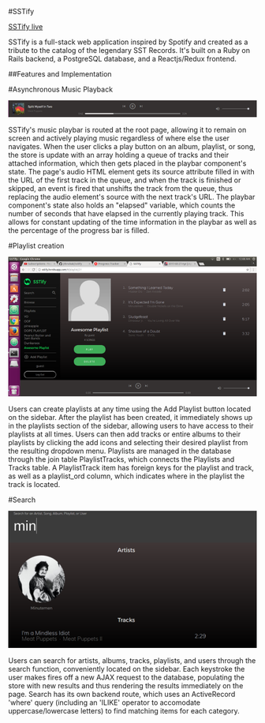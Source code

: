 #SSTify

[SSTify live](https://sstify.herokuapp.com)

SSTify is a full-stack web application inspired by Spotify and created as a tribute to the catalog of the legendary SST Records. It's built on a Ruby on Rails backend, a PostgreSQL database, and a Reactjs/Redux frontend.

##Features and Implementation

#Asynchronous Music Playback

![playbar]

SSTify's music playbar is routed at the root page, allowing it to remain on screen and actively playing music regardless of where else the user navigates. When the user clicks a play button on an album, playlist, or song, the store is update with an array holding a queue of tracks and their attached information, which then gets placed in the playbar component's state. The page's audio HTML element gets its source attribute filled in with the URL of the first track in the queue, and when the track is finished or skipped, an event is fired that unshifts the track from the queue, thus replacing the audio element's source with the next track's URL. The playbar component's state also holds an "elapsed" variable, which counts the number of seconds that have elapsed in the currently playing track. This allows for constant updating of the time information in the playbar as well as the percentage of the progress bar is filled.

#Playlist creation

![playlist]

Users can create playlists at any time using the Add Playlist button located on the sidebar. After the playlist has been created, it immediately shows up in the playlists section of the sidebar, allowing users to have access to their playlists at all times. Users can then add tracks or entire albums to their playlists by clicking the add icons and selecting their desired playlist from the resulting dropdown menu. Playlists are managed in the database through the join table PlaylistTracks, which connects the Playlists and Tracks table. A PlaylistTrack item has foreign keys for the playlist and track, as well as a playlist_ord column, which indicates where in the playlist the track is located.

#Search

![search]

Users can search for artists, albums, tracks, playlists, and users through the search function, conveniently located on the sidebar. Each keystroke the user makes fires off a new AJAX request to the database, populating the store with new results and thus rendering the results immediately on the page. Search has its own backend route, which uses an ActiveRecord 'where' query (including an 'ILIKE' operator to accomodate uppercase/lowercase letters) to find matching items for each category.

[playbar]: ./docs/screenshots/playbar.PNG
[playlist]: ./docs/screenshots/playlist.PNG
[search]: ./docs/screenshots/search.PNG
